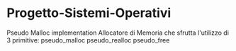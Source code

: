 # Progetto-Sistemi-Operativi
Pseudo Malloc implementation
Allocatore di Memoria che sfrutta l'utilizzo di 3 primitive:
pseudo_malloc
pseudo_realloc
pseudo_free
